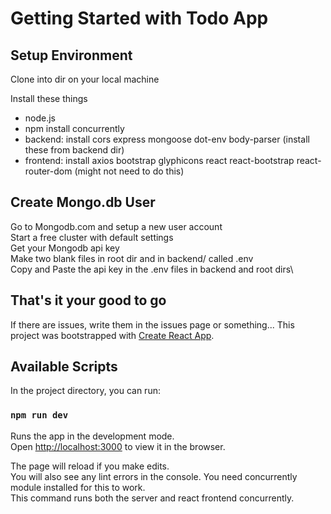 # Getting Started with Todo App

## Setup Environment

Clone into dir on your local machine

Install these things
- node.js
- npm install concurrently
- backend: install cors express mongoose dot-env body-parser (install these from backend dir)
- frontend: install axios bootstrap glyphicons react react-bootstrap react-router-dom (might not need to do this)

## Create Mongo.db User

Go to Mongodb.com and setup a new user account\
Start a free cluster with default settings\
Get your Mongodb api key \
Make two blank files in root dir and in backend/ called .env\
Copy and Paste the api key in the .env files in backend and root dirs\

## That's it your good to go

If there are issues, write them in the issues page or something...
This project was bootstrapped with [Create React App](https://github.com/facebook/create-react-app).

## Available Scripts

In the project directory, you can run:

### `npm run dev`

Runs the app in the development mode.\
Open [http://localhost:3000](http://localhost:3000) to view it in the browser.

The page will reload if you make edits.\
You will also see any lint errors in the console.
You need concurrently module installed for this to work.\
This command runs both the server and react frontend concurrently.

